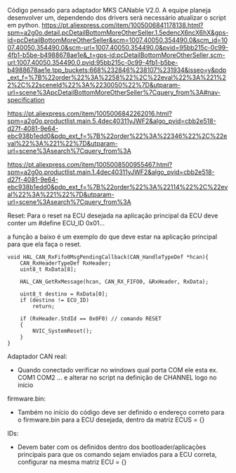 
Código pensado para adaptador MKS CANable V2.0. A equipe planeja desenvolver um, dependendo dos drivers será necessário atualizar o script em python.
https://pt.aliexpress.com/item/1005006841178138.html?spm=a2g0o.detail.pcDetailBottomMoreOtherSeller.1.5edencX6ncX6hX&gps-id=pcDetailBottomMoreOtherSeller&scm=1007.40050.354490.0&scm_id=1007.40050.354490.0&scm-url=1007.40050.354490.0&pvid=95bb215c-0c99-4fb1-b5be-b4988678ae1e&_t=gps-id:pcDetailBottomMoreOtherSeller,scm-url:1007.40050.354490.0,pvid:95bb215c-0c99-4fb1-b5be-b4988678ae1e,tpp_buckets:668%232846%238107%231934&isseo=y&pdp_ext_f=%7B%22order%22%3A%2258%22%2C%22eval%22%3A%221%22%2C%22sceneId%22%3A%2230050%22%7D&utparam-url=scene%3ApcDetailBottomMoreOtherSeller%7Cquery_from%3A#nav-specification

https://pt.aliexpress.com/item/1005006842262016.html?spm=a2g0o.productlist.main.5.4dec40311yJWF2&algo_pvid=cbb2e518-d27f-4081-9e64-ebc938b1edd0&pdp_ext_f=%7B%22order%22%3A%22346%22%2C%22eval%22%3A%221%22%7D&utparam-url=scene%3Asearch%7Cquery_from%3A

https://pt.aliexpress.com/item/1005008500955467.html?spm=a2g0o.productlist.main.1.4dec40311yJWF2&algo_pvid=cbb2e518-d27f-4081-9e64-ebc938b1edd0&pdp_ext_f=%7B%22order%22%3A%22114%22%2C%22eval%22%3A%221%22%7D&utparam-url=scene%3Asearch%7Cquery_from%3A


Reset:
Para o reset na ECU desejada na aplicação principal da ECU deve conter um #define ECU_ID 0x01...

a função a baixo é um exemplo do que deve estar na aplicação principal para que ela faça o reset.

	void HAL_CAN_RxFifo0MsgPendingCallback(CAN_HandleTypeDef *hcan){
	    CAN_RxHeaderTypeDef RxHeader;
	    uint8_t RxData[8];
	
	    HAL_CAN_GetRxMessage(hcan, CAN_RX_FIFO0, &RxHeader, RxData);
	
	    uint8_t destino = RxData[0];
	    if (destino != ECU_ID)
	        return;
	
	    if (RxHeader.StdId == 0x0F0) // comando RESET
	    {        
	        NVIC_SystemReset();
	    }
	}



Adaptador CAN real:

- Quando conectado verificar no windows qual porta COM ele esta ex. COM1 COM2 ... e alterar no script na definição de CHANNEL logo no início

firmware.bin:

- Também no início do código deve ser definido o endereço correto para o firmware.bin para a ECU desejada, dentro da matriz ECUS = {} 

IDs:

- Devem bater com os definidos dentro dos bootloader/aplicações principais para que os comando sejam enviados para a ECU correta, configurar na mesma matriz ECU = {}
